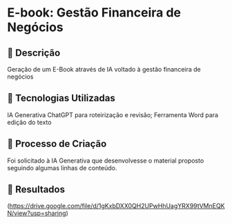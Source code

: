 
# E-book: Gestão Financeira de Negócios

## 📒 Descrição
Geração de um E-Book através de IA voltado à gestão financeira de negócios

## 🤖 Tecnologias Utilizadas
IA Generativa ChatGPT para roteirização e revisão;
Ferramenta Word para edição do texto

## 🧐 Processo de Criação
Foi solicitado à IA Generativa que desenvolvesse o material proposto seguindo algumas linhas de conteúdo.

## 🚀 Resultados
(https://drive.google.com/file/d/1gKxbDXX0QH2UPwHhUagYRX99tVMnEQKN/view?usp=sharing)


